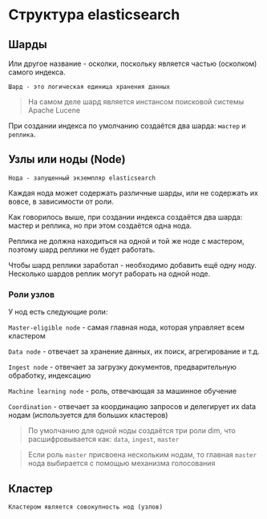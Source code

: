 # Структура elasticsearch

## Шарды

Или другое название - осколки, поскольку является частью (осколком) самого индекса.

    Шард - это логическая единица хранения данных

>На самом деле шард является инстансом поисковой системы Apache Lucene

При создании индекса по умолчанию создаётся два шарда: `мастер` и `реплика`.

## Узлы или ноды (Node)

    Нода - запущенный экземпляр elasticsearch

Каждая нода может содержать различные шарды, или не содержать их вовсе, в зависимости от роли.

Как говорилось выше, при создании индекса создаётся два шарда: мастер и реплика, но при этом создаётся одна нода.

Реплика не должна находиться на одной и той же ноде с мастером, поэтому шард реплики не будет работать.

Чтобы шард реплики заработал - необходимо добавить ещё одну ноду. Несколько шардов реплик могут раборать на одной ноде.

### Роли узлов

У нод есть следующие роли:

`Master-eligible node` - самая главная нода, которая управляет всем кластером

`Data node` - отвечает за хранение данных, их поиск, агрегирование и т.д.

`Ingest node` - отвечает за загрузку документов, предварительную обработку, индексацию

`Machine learning node` - роль, отвечающая за машинное обучение

`Coordination` - отвечает за координацию запросов и делегирует их data нодам (используется для больших кластеров)

>По умолчанию для одной ноды создаётся три роли dim, что расшифровывается как: `data`, `ingest`, `master`

>Если роль `master` присвоена нескольким нодам, 
> то главная `master` нода выбирается с помощью механизма голосования

## Кластер

    Кластером является совокупность нод (узлов)